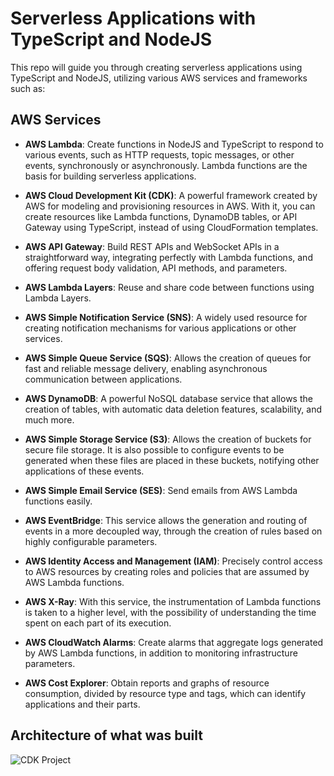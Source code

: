 # Serverless Applications with TypeScript and NodeJS

This repo will guide you through creating serverless applications using TypeScript and NodeJS, utilizing various AWS services and frameworks such as:

## AWS Services

- **AWS Lambda**: Create functions in NodeJS and TypeScript to respond to various events, such as HTTP requests, topic messages, or other events, synchronously or asynchronously. Lambda functions are the basis for building serverless applications.

- **AWS Cloud Development Kit (CDK)**: A powerful framework created by AWS for modeling and provisioning resources in AWS. With it, you can create resources like Lambda functions, DynamoDB tables, or API Gateway using TypeScript, instead of using CloudFormation templates.

- **AWS API Gateway**: Build REST APIs and WebSocket APIs in a straightforward way, integrating perfectly with Lambda functions, and offering request body validation, API methods, and parameters.

- **AWS Lambda Layers**: Reuse and share code between functions using Lambda Layers.

- **AWS Simple Notification Service (SNS)**: A widely used resource for creating notification mechanisms for various applications or other services.

- **AWS Simple Queue Service (SQS)**: Allows the creation of queues for fast and reliable message delivery, enabling asynchronous communication between applications.

- **AWS DynamoDB**: A powerful NoSQL database service that allows the creation of tables, with automatic data deletion features, scalability, and much more.

- **AWS Simple Storage Service (S3)**: Allows the creation of buckets for secure file storage. It is also possible to configure events to be generated when these files are placed in these buckets, notifying other applications of these events.

- **AWS Simple Email Service (SES)**: Send emails from AWS Lambda functions easily.

- **AWS EventBridge**: This service allows the generation and routing of events in a more decoupled way, through the creation of rules based on highly configurable parameters.

- **AWS Identity Access and Management (IAM)**: Precisely control access to AWS resources by creating roles and policies that are assumed by AWS Lambda functions.

- **AWS X-Ray**: With this service, the instrumentation of Lambda functions is taken to a higher level, with the possibility of understanding the time spent on each part of its execution.

- **AWS CloudWatch Alarms**: Create alarms that aggregate logs generated by AWS Lambda functions, in addition to monitoring infrastructure parameters.

- **AWS Cost Explorer**: Obtain reports and graphs of resource consumption, divided by resource type and tags, which can identify applications and their parts.

## Architecture of what was built
![CDK Project](https://github.com/brunoBrizo/ecommerce-aws-cdk/assets/49214007/278f367d-b7de-4065-882c-e1005081e1d9)
